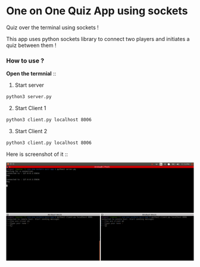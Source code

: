 # One on One Quiz App using sockets
Quiz over the terminal using sockets !

This app uses python sockets library to connect two players and initiates a quiz between them !

### How to use ?

**Open the termnial** ::

1. Start server 
```bash
python3 server.py
 ```
2. Start Client 1
```bash
python3 client.py localhost 8006
 ```
 3. Start Client 2
 ```bash
python3 client.py localhost 8006
 ```

 Here is screenshot of it ::

 ![alt text](./images/server_client.png "server_client")